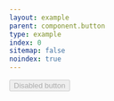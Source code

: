 ```yaml
---
layout: example
parent: component.button
type: example
index: 0
sitemap: false
noindex: true
---
```


<button disabled="true" class="ds_button">Disabled button</button>
